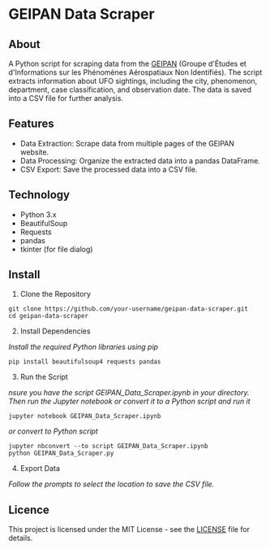 # GEIPAN Data Scraper

## About

A Python script for scraping data from the [GEIPAN](https://www.cnes-geipan.fr/) (Groupe d'Études et d'Informations sur les Phénomènes Aérospatiaux Non Identifiés). The script extracts information about UFO sightings, including the city, phenomenon, department, case classification, and observation date. The data is saved into a CSV file for further analysis.



## Features

* Data Extraction: Scrape data from multiple pages of the GEIPAN website.
* Data Processing: Organize the extracted data into a pandas DataFrame.
* CSV Export: Save the processed data into a CSV file.

## Technology

* Python 3.x
* BeautifulSoup
* Requests
* pandas
* tkinter (for file dialog)

## Install

1. Clone the Repository

```
git clone https://github.com/your-username/geipan-data-scraper.git
cd geipan-data-scraper
```

2. Install Dependencies

_Install the required Python libraries using pip_
```
pip install beautifulsoup4 requests pandas
```

3. Run the Script

_nsure you have the script GEIPAN_Data_Scraper.ipynb in your directory. Then run the Jupyter notebook or convert it to a Python script and run it_
```
jupyter notebook GEIPAN_Data_Scraper.ipynb
```
_or convert to Python script_
```
jupyter nbconvert --to script GEIPAN_Data_Scraper.ipynb
python GEIPAN_Data_Scraper.py
```

4. Export Data

_Follow the prompts to select the location to save the CSV file._

## Licence

This project is licensed under the MIT License - see the [LICENSE](https://github.com/Jelared/Project-GEIPAN?tab=MIT-1-ov-file) file for details.


